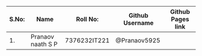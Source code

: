 |S.No:|Name |Roll No:|Github Username|Github Pages link|
|----|-----|--------|---------------|-----------------|
|1.|Pranaov naath S P|7376232IT221|@Pranaov5925||
